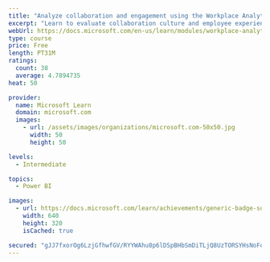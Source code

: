 ```yaml
---
title: "Analyze collaboration and engagement using the Workplace Analytics Ways of working assessment dashboard"
excerpt: "Learn to evaluate collaboration culture and employee experience with a Power BI template using Workplace Analytics data."
webUrl: https://docs.microsoft.com/en-us/learn/modules/workplace-analytics-ways-working/
type: course
price: Free
length: PT31M
ratings:
  count: 38
  average: 4.7894735
heat: 50

provider:
  name: Microsoft Learn
  domain: microsoft.com
  images:
    - url: /assets/images/organizations/microsoft.com-50x50.jpg
      width: 50
      height: 50

levels:
  - Intermediate

topics:
  - Power BI

images:
  - url: https://docs.microsoft.com/learn/achievements/generic-badge-social.png
    width: 640
    height: 320
    isCached: true

secured: "gJJ7fxorOg6LzjGfhwfGV/RYYWAhu8p6lDSpBHbSmDiTLjQ8UzTORSYHsNoFo63yG7LuqtZwOpMf5F1hHbVHt5+RVSr0al+7pl58glf42iB8tfRkayb3MgoRovcdXsRqCmcKEHUFc+MZSGNYdWVNMqGU3ZzLuw2LzLpXsyinOzbZr45qV6eFqshDcIgTjnGfcjxaltz9QUo14eFlMnwKu/EmCe6wYERVEImWrxLPVZ894P0mkGI/0/bSLY5/wY0cnSE1ecTNin1zBRrhW+CThmV8FWhAOmaJFsclq3U71jqZYdXUwKlQ3F+IWD5t0AMbo8lZj/XfaEzwD+pU+z2aBK8aWwmnrLNQK0ra0jFJ+jgMv5shg3hcQuxQtB56Q9dTSde84TRrm8f31OyxRLX1ZVve+0ah5fnPuAdMiAaetaM=;Hh+gW4xZzASXCdeHulYDAg=="
---
```


